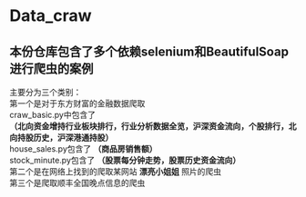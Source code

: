 # Data_craw
## 本份仓库包含了多个依赖selenium和BeautifulSoap进行爬虫的案例  
主要分为三个类别：  
第一个是对于东方财富的金融数据爬取  
  craw_basic.py中包含了  
    **（北向资金增持行业板块排行，行业分析数据全览，沪深资金流向，个股排行，北向持股历史，沪深港通持股）**    
  house_sales.py包含了 **（商品房销售额）**    
  stock_minute.py包含了 **（股票每分钟走势，股票历史资金流向）**    
第二个是在网络上找到的爬取某网站 **漂亮小姐姐** 照片的爬虫  
第三个是爬取顺丰全国晚点信息的爬虫  
